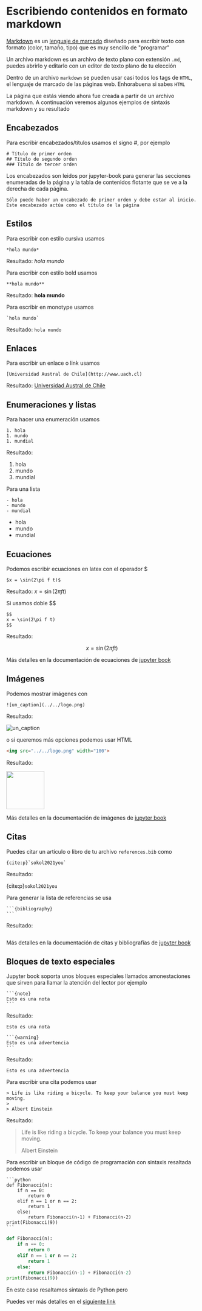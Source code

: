 # Escribiendo contenidos en formato markdown

[Markdown](https://en.wikipedia.org/wiki/Markdown) es un [lenguaje de marcado](https://en.wikipedia.org/wiki/Markup_language) diseñado para escribir texto con formato (color, tamaño, tipo) que es muy sencillo de "programar"

Un archivo markdown es un archivo de texto plano con extensión `.md`, puedes abrirlo y editarlo con un editor de texto plano de tu elección

Dentro de un archivo `markdown` se pueden usar casi todos los tags de `HTML`, el lenguaje de marcado de las páginas web. Enhorabuena si sabes `HTML`

La página que estás viendo ahora fue creada a partir de un archivo markdown. A continuación veremos algunos ejemplos de sintaxis markdown y su resultado


## Encabezados

Para escribir encabezados/títulos usamos el signo #, por ejemplo

```
# Título de primer orden
## Título de segundo orden
### Título de tercer orden
```

Los encabezados son leidos por jupyter-book para generar las secciones enumeradas de la página y la tabla de contenidos flotante que se ve a la derecha de cada página.

```{warning}
Sólo puede haber un encabezado de primer orden y debe estar al inicio. Este encabezado actúa como el título de la página
```




## Estilos

Para escribir con estilo cursiva usamos

```
*hola mundo*
```

Resultado: *hola mundo*

Para escribir con estilo bold usamos

```
**hola mundo**
```

Resultado: **hola mundo**

Para escribir en monotype usamos

    `hola mundo`

Resultado: `hola mundo`


## Enlaces 

Para escribir un enlace o link usamos

```
[Universidad Austral de Chile](http://www.uach.cl)
```

Resultado: [Universidad Austral de Chile](http://www.uach.cl)


## Enumeraciones y listas

Para hacer una enumeración usamos

```
1. hola
1. mundo
1. mundial
```

Resultado:

1. hola
1. mundo
1. mundial

Para una lista

```
- hola
- mundo
- mundial
```

- hola
- mundo
- mundial


## Ecuaciones

Podemos escribir ecuaciones en latex con el operador $

```
$x = \sin(2\pi f t)$
```

Resultado: $x = \sin(2\pi f t)$

Si usamos doble $$

```
$$
x = \sin(2\pi f t)
$$
```

Resultado: 

$$
x = \sin(2\pi f t)
$$

Más detalles en la documentación de ecuaciones de [jupyter book](https://jupyterbook.org/content/math.html)

<!-- #region -->
## Imágenes

Podemos mostrar imágenes con

```
![un_caption](../../logo.png)
```
Resultado: 

![un_caption](../../logo.png)

o si queremos más opciones podemos usar HTML

```html
<img src="../../logo.png" width="100">
```

Resultado:

<img src="../../logo.png" width="100">

Más detalles en la documentación de imágenes de [jupyter book](https://jupyterbook.org/content/figures.html)
<!-- #endregion -->

## Citas

Puedes citar un artículo o libro de tu archivo `references.bib` como

```
{cite:p}`sokol2021you`
```

Resultado:

{cite:p}`sokol2021you`

Para generar la lista de referencias se usa


    ```{bibliography}
    ```


Resultado:

```{bibliography}
```

Más detalles en la documentación de citas y bibliografías de [jupyter book](https://jupyterbook.org/tutorials/references.html#create-a-citation)

<!-- #region -->
## Bloques de texto especiales

Jupyter book soporta unos bloques especiales llamados amonestaciones que sirven para llamar la atención del lector por ejemplo

    ```{note}
    Esto es una nota
    ```

Resultado:

```{note}
Esto es una nota
```

    ```{warning}
    Esto es una advertencia
    ```

Resultado:

```{warning}
Esto es una advertencia
```

Para escribir una cita podemos usar

    > Life is like riding a bicycle. To keep your balance you must keep moving.
    >
    > Albert Einstein

Resultado:

> Life is like riding a bicycle. To keep your balance you must keep moving.
>
> Albert Einstein

Para escribir un bloque de código de programación con sintaxis resaltada podemos usar


    ```python
    def Fibonacci(n):
        if n == 0:
            return 0
        elif n == 1 or n == 2:
            return 1
        else:
            return Fibonacci(n-1) + Fibonacci(n-2)
    print(Fibonacci(9))
    ```


```python
def Fibonacci(n):
    if n == 0:
        return 0
    elif n == 1 or n == 2:
        return 1
    else:
        return Fibonacci(n-1) + Fibonacci(n-2)
print(Fibonacci(9))
```

En este caso resaltamos sintaxis de Python pero 


Puedes ver más detalles en el [siguiente link](https://jupyterbook.org/content/content-blocks.html)
<!-- #endregion -->

